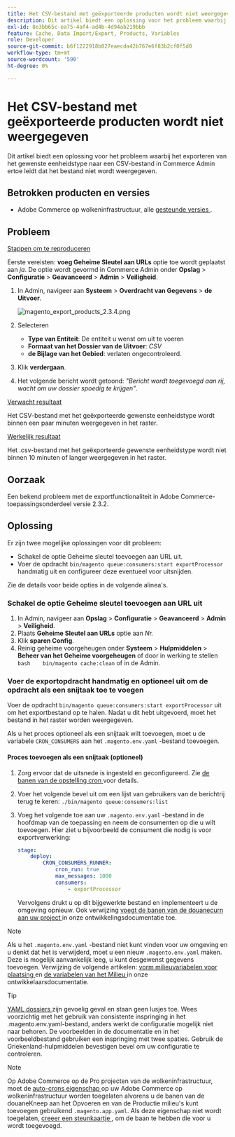 ```yaml
---
title: Het CSV-bestand met geëxporteerde producten wordt niet weergegeven
description: Dit artikel biedt een oplossing voor het probleem waarbij u probeert het gewenste eenheidstype te exporteren naar een CSV-bestand in Commerce Admin, maar het bestand wordt niet weergegeven.
exl-id: 8e3bb65c-ea75-4af4-ad4b-4d94ab219bbb
feature: Cache, Data Import/Export, Products, Variables
role: Developer
source-git-commit: b6f1222918b027eaecda42b767e6f83b2cf0f5d0
workflow-type: tm+mt
source-wordcount: '590'
ht-degree: 0%

---
```


# Het CSV-bestand met geëxporteerde producten wordt niet weergegeven

Dit artikel biedt een oplossing voor het probleem waarbij het exporteren van het gewenste eenheidstype naar een CSV-bestand in Commerce Admin ertoe leidt dat het bestand niet wordt weergegeven.

## Betrokken producten en versies

* Adobe Commerce op wolkeninfrastructuur, alle [ gesteunde versies ](https://magento.com/sites/default/files/magento-software-lifecycle-policy.pdf).

## Probleem

<u> Stappen om te reproduceren </u>

Eerste vereisten: **voeg Geheime Sleutel aan URLs** optie toe wordt geplaatst aan *ja*. De optie wordt gevormd in Commerce Admin onder **Opslag** > **Configuratie** > **Geavanceerd** > **Admin** > **Veiligheid**.

1. In Admin, navigeer aan **Systeem** > **Overdracht van Gegevens** > **de Uitvoer**.

   ![ magento_export_products_2.3.4.png ](assets/magento_export_products_2.3.4.png)

1. Selecteren
   * **Type van Entiteit**: De entiteit u wenst om uit te voeren
   * **Formaat van het Dossier van de Uitvoer**: *CSV*
   * **de Bijlage van het Gebied**: verlaten ongecontroleerd.
1. Klik **verdergaan**.
1. Het volgende bericht wordt getoond: *&quot;Bericht wordt toegevoegd aan rij, wacht om uw dossier spoedig te krijgen&quot;*.

<u> Verwacht resultaat </u>

Het CSV-bestand met het geëxporteerde gewenste eenheidstype wordt binnen een paar minuten weergegeven in het raster.

<u> Werkelijk resultaat </u>

Het .csv-bestand met het geëxporteerde gewenste eenheidstype wordt niet binnen 10 minuten of langer weergegeven in het raster.

## Oorzaak

Een bekend probleem met de exportfunctionaliteit in Adobe Commerce-toepassingsonderdeel versie 2.3.2.

## Oplossing

Er zijn twee mogelijke oplossingen voor dit probleem:

* Schakel de optie Geheime sleutel toevoegen aan URL uit.
* Voer de opdracht `bin/magento queue:consumers:start exportProcessor` handmatig uit en configureer deze eventueel voor uitsnijden.

Zie de details voor beide opties in de volgende alinea&#39;s.

### Schakel de optie Geheime sleutel toevoegen aan URL uit

1. In Admin, navigeer aan **Opslag** > **Configuratie** > **Geavanceerd** > **Admin** > **Veiligheid**.
1. Plaats **Geheime Sleutel aan URLs** optie aan *Nr.*
1. Klik **sparen Config**.
1. Reinig geheime voorgeheugen onder **Systeem** > **Hulpmiddelen** > **Beheer van het Geheime voorgeheugen** of door in werking te stellen    ```bash    bin/magento cache:clean``` of in de Admin.

### Voer de exportopdracht handmatig en optioneel uit om de opdracht als een snijtaak toe te voegen

Voer de opdracht `bin/magento queue:consumers:start exportProcessor` uit om het exportbestand op te halen. Nadat u dit hebt uitgevoerd, moet het bestand in het raster worden weergegeven.


Als u het proces optioneel als een snijtaak wilt toevoegen, moet u de variabele `CRON_CONSUMERS` aan het `.magento.env.yaml` -bestand toevoegen.

#### Proces toevoegen als een snijtaak (optioneel)

1. Zorg ervoor dat de uitsnede is ingesteld en geconfigureerd. Zie [ de banen van de opstelling cron ](/docs/commerce-cloud-service/user-guide/configure/app/properties/crons-property.html) voor details.
1. Voer het volgende bevel uit om een lijst van gebruikers van de berichtrij terug te keren:     `./bin/magento queue:consumers:list`
1. Voeg het volgende toe aan uw `.magento.env.yaml` -bestand in de hoofdmap van de toepassing en neem de consumenten op die u wilt toevoegen. Hier ziet u bijvoorbeeld de consument die nodig is voor exportverwerking:

   ```yaml
   stage:
       deploy:
           CRON_CONSUMERS_RUNNER:
               cron_run: true
               max_messages: 1000
               consumers:
                   - exportProcessor
   ```

   Vervolgens drukt u op dit bijgewerkte bestand en implementeert u de omgeving opnieuw. Ook verwijzing [ voegt de banen van de douanecurn aan uw project ](/docs/commerce-cloud-service/user-guide/configure/app/properties/crons-property.html#add-custom-cron-jobs-to-your-project) in onze ontwikkelingsdocumentatie toe.

>[!NOTE]
>
>Als u het `.magento.env.yaml` -bestand niet kunt vinden voor uw omgeving en u denkt dat het is verwijderd, moet u een nieuw `.magento.env.yaml` maken. Deze is mogelijk aanvankelijk leeg, u kunt desgewenst gegevens toevoegen. Verwijzing de volgende artikelen: [ vorm milieuvariabelen voor plaatsing ](/docs/commerce-cloud-service/user-guide/configure/env/configure-env-yaml.html) en [ de variabelen van het Milieu ](/docs/commerce-cloud-service/user-guide/configure/env/stage/variables-intro.html) in onze ontwikkelaarsdocumentatie.

>[!TIP]
>
>[ YAML dossiers ](https://experienceleague.adobe.com/docs/commerce-cloud-service/user-guide/configure/env/configure-env-yaml.html) zijn gevoelig geval en staan geen lusjes toe. Wees voorzichtig met het gebruik van consistente inspringing in het .magento.env.yaml-bestand, anders werkt de configuratie mogelijk niet naar behoren. De voorbeelden in de documentatie en in het voorbeeldbestand gebruiken een inspringing met twee spaties. Gebruik de Griekenland-hulpmiddelen bevestigen bevel om uw configuratie te controleren.

>[!NOTE]
>
>Op Adobe Commerce op de Pro projecten van de wolkeninfrastructuur, moet de [ auto-crons eigenschap ](/docs/commerce-cloud-service/user-guide/configure/app/properties/crons-property.html?lang=en#crontab) op uw Adobe Commerce op wolkeninfrastructuur worden toegelaten alvorens u de banen van de douaneKneep aan het Opvoeren en van de Productie milieu&#39;s kunt toevoegen gebruikend `.magento.app.yaml`. Als deze eigenschap niet wordt toegelaten, [ creeer een steunkaartje ](/help/help-center-guide/help-center/magento-help-center-user-guide.md#submit-ticket), om de baan te hebben die voor u wordt toegevoegd.
